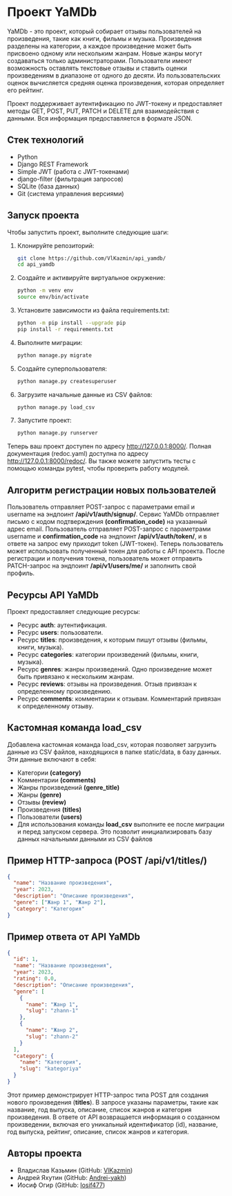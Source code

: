 # Проект YaMDb

YaMDb - это проект, который собирает отзывы пользователей на произведения, такие как книги, фильмы и музыка. Произведения разделены на категории, а каждое произведение может быть присвоено одному или нескольким жанрам. Новые жанры могут создаваться только администраторами. Пользователи имеют возможность оставлять текстовые отзывы и ставить оценки произведениям в диапазоне от одного до десяти. Из пользовательских оценок вычисляется средняя оценка произведения, которая определяет его рейтинг.

Проект поддерживает аутентификацию по JWT-токену и предоставляет методы GET, POST, PUT, PATCH и DELETE для взаимодействия с данными. Вся информация предоставляется в формате JSON.

## Стек технологий

- Python
- Django REST Framework
- Simple JWT (работа с JWT-токенами)
- django-filter (фильтрация запросов)
- SQLite (база данных)
- Git (система управления версиями)

## Запуск проекта

Чтобы запустить проект, выполните следующие шаги:

1. Клонируйте репозиторий:
   ```bash
   git clone https://github.com/VlKazmin/api_yamdb/
   cd api_yamdb
   ```
2. Создайте и активируйте виртуальное окружение:
    ```bash
    python -m venv env
    source env/bin/activate
    ```
3. Установите зависимости из файла requirements.txt:
    ```bash
    python -m pip install --upgrade pip
    pip install -r requirements.txt
    ```
4. Выполните миграции:
    ```bash
    python manage.py migrate
    ```
5. Создайте суперпользователя:
    ```bash
    python manage.py createsuperuser
    ```
6. Загрузите начальные данные из CSV файлов:
    ```bash
    python manage.py load_csv
    ```
7. Запустите проект:
    ```bash
    python manage.py runserver
    ```

Теперь ваш проект доступен по адресу http://127.0.0.1:8000/.
Полная документация (redoc.yaml) доступна по адресу http://127.0.0.1:8000/redoc/.
Вы также можете запустить тесты с помощью команды pytest, чтобы проверить работу модулей.

## Алгоритм регистрации новых пользователей
Пользователь отправляет POST-запрос с параметрами email и username на эндпоинт **/api/v1/auth/signup/**.
Сервис YaMDb отправляет письмо с кодом подтверждения **(confirmation_code)** на указанный адрес email.
Пользователь отправляет POST-запрос с параметрами username и **confirmation_code** на эндпоинт **/api/v1/auth/token/**, и в ответе на запрос ему приходит token (JWT-токен).
Теперь пользователь может использовать полученный токен для работы с API проекта. После регистрации и получения токена, пользователь может отправить PATCH-запрос на эндпоинт **/api/v1/users/me/** и заполнить свой профиль.

## Ресурсы API YaMDb
Проект предоставляет следующие ресурсы:

* Ресурс **auth**: аутентификация.
* Ресурс **users**: пользователи.
* Ресурс **titles**: произведения, к которым пишут отзывы (фильмы, книги, музыка).
* Ресурс **categories**: категории произведений (фильмы, книги, музыка).
* Ресурс **genres**: жанры произведений. Одно произведение может быть привязано к нескольким жанрам.
* Ресурс **reviews**: отзывы на произведения. Отзыв привязан к определенному произведению.
* Ресурс **comments**: комментарии к отзывам. Комментарий привязан к определенному отзыву.

## Кастомная команда load_csv
Добавлена кастомная команда load_csv, которая позволяет загрузить данные из CSV файлов, находящихся в папке static/data, в базу данных. Эти данные включают в себя:

* Категории **(category)**
* Комментарии **(comments)**
* Жанры произведений **(genre_title)**
* Жанры **(genre)**
* Отзывы **(review)**
* Произведения **(titles)**
* Пользователи **(users)**
* Для использования команды **load_csv** выполните ее после миграции и перед запуском сервера. Это позволит инициализировать базу данных начальными данными из CSV файлов

## Пример HTTP-запроса (POST /api/v1/titles/)
```json
{
  "name": "Название произведения",
  "year": 2023,
  "description": "Описание произведения",
  "genre": ["Жанр 1", "Жанр 2"],
  "category": "Категория"
}
```

## Пример ответа от API YaMDb
```json
{
  "id": 1,
  "name": "Название произведения",
  "year": 2023,
  "rating": 0.0,
  "description": "Описание произведения",
  "genre": [
    {
      "name": "Жанр 1",
      "slug": "zhann-1"
    },
    {
      "name": "Жанр 2",
      "slug": "zhann-2"
    }
  ],
  "category": {
    "name": "Категория",
    "slug": "kategoriya"
  }
}
```

Этот пример демонстрирует HTTP-запрос типа POST для создания нового произведения (**titles**). В запросе указаны параметры, такие как название, год выпуска, описание, список жанров и категория произведения. В ответе от API возвращается информация о созданном произведении, включая его уникальный идентификатор (id), название, год выпуска, рейтинг, описание, список жанров и категория.

## Авторы проекта
* Владислав Казьмин (GitHub: [VlKazmin](https://github.com/VlKazmin))
* Андрей Яхутин (GitHub: [Andrei-yakh](https://github.com/Andrei-yakh))
* Иосиф Огир (GitHub: [Iosif477](https://github.com/Iosif477))

